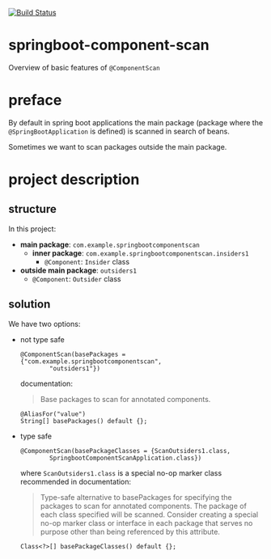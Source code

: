 [![Build Status](https://travis-ci.com/mtumilowicz/springboot-component-scan.svg?token=PwyvjePQ7aiAX51hSYLE&branch=master)](https://travis-ci.com/mtumilowicz/springboot-component-scan)

# springboot-component-scan
Overview of basic features of `@ComponentScan`

# preface
By default in spring boot applications the main package 
(package where the `@SpringBootApplication` is defined)
is scanned in search of beans.

Sometimes we want to scan packages outside the main package. 
# project description

## structure
In this project:
* **main package**: `com.example.springbootcomponentscan`
    * **inner package**: `com.example.springbootcomponentscan.insiders1`
        * `@Component`: `Insider` class
* **outside main package**: `outsiders1`
    * `@Component`: `Outsider` class

## solution
We have two options:

* not type safe
    ```
    @ComponentScan(basePackages = {"com.example.springbootcomponentscan", 
            "outsiders1"})
    ```
    documentation:
    > Base packages to scan for annotated components.
    ```
    @AliasFor("value")
    String[] basePackages() default {};
    ```
* type safe
    ```
    @ComponentScan(basePackageClasses = {ScanOutsiders1.class,
            SpringbootComponentScanApplication.class})
    ```
    where `ScanOutsiders1.class` is a special no-op marker class recommended 
    in documentation:

    > Type-safe alternative to basePackages for specifying the packages
    to scan for annotated components. The package of each class specified will be scanned.
    Consider creating a special no-op marker class or interface in each package
    that serves no purpose other than being referenced by this attribute.
    ```	
    Class<?>[] basePackageClasses() default {};   
    ``` 